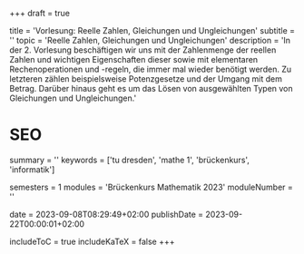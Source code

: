 +++
draft = true

title = 'Vorlesung: Reelle Zahlen, Gleichungen und Ungleichungen'
subtitle = ''
topic = 'Reelle Zahlen, Gleichungen und Ungleichungen'
description = 'In der 2. Vorlesung beschäftigen wir uns mit der Zahlenmenge der reellen Zahlen und wichtigen Eigenschaften dieser sowie mit elementaren Rechenoperationen und -regeln, die immer mal wieder benötigt werden. Zu letzteren zählen beispielsweise Potenzgesetze und der Umgang mit dem Betrag. Darüber hinaus geht es um das Lösen von ausgewählten Typen von Gleichungen und Ungleichungen.'

# SEO
summary = ''
keywords = ['tu dresden', 'mathe 1', 'brückenkurs', 'informatik']

semesters = 1
modules = 'Brückenkurs Mathematik 2023'
moduleNumber = ''

date = 2023-09-08T08:29:49+02:00
publishDate = 2023-09-22T00:00:01+02:00

includeToC = true
includeKaTeX = false
+++
